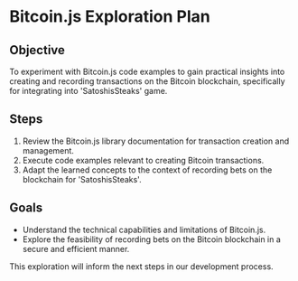 # Bitcoin.js Exploration Plan

## Objective
To experiment with Bitcoin.js code examples to gain practical insights into creating and recording transactions on the Bitcoin blockchain, specifically for integrating into 'SatoshisSteaks' game.

## Steps
1. Review the Bitcoin.js library documentation for transaction creation and management.
2. Execute code examples relevant to creating Bitcoin transactions.
3. Adapt the learned concepts to the context of recording bets on the blockchain for 'SatoshisSteaks'.

## Goals
- Understand the technical capabilities and limitations of Bitcoin.js.
- Explore the feasibility of recording bets on the Bitcoin blockchain in a secure and efficient manner.

This exploration will inform the next steps in our development process.